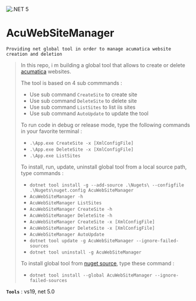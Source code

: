 ![.NET 5](https://github.com/aimenux/AcuWebSiteManager/workflows/.NET%205/badge.svg)

# AcuWebSiteManager
```
Providing net global tool in order to manage acumatica website creation and deletion
```

> In this repo, i m building a global tool that allows to create or delete [acumatica](https://www.acumatica.com/) websites.
>
> The tool is based on 4 sub commmands :
> - Use sub command `CreateSite` to create site
> - Use sub command `DeleteSite` to delete site
> - Use sub command `ListSites` to list iis sites
> - Use sub command `AutoUpdate` to update the tool
>
> To run code in debug or release mode, type the following commands in your favorite terminal : 
> - `.\App.exe CreateSite -x [XmlConfigFile]`
> - `.\App.exe DeleteSite -x [XmlConfigFile]`
> - `.\App.exe ListSites`
>
> To install, run, update, uninstall global tool from a local source path, type commands :
> - `dotnet tool install -g --add-source .\Nugets\ --configfile .\Nugets\nuget.config AcuWebSiteManager`
> - `AcuWebSiteManager -h`
> - `AcuWebSiteManager ListSites`
> - `AcuWebSiteManager CreateSite -h`
> - `AcuWebSiteManager DeleteSite -h`
> - `AcuWebSiteManager CreateSite -x [XmlConfigFile]`
> - `AcuWebSiteManager DeleteSite -x [XmlConfigFile]`
> - `AcuWebSiteManager AutoUpdate`
> - `dotnet tool update -g AcuWebSiteManager --ignore-failed-sources`
> - `dotnet tool uninstall -g AcuWebSiteManager`
>
> To install global tool from [nuget source](https://www.nuget.org/packages/AcuWebSiteManager), type these command :
> - `dotnet tool install --global AcuWebSiteManager --ignore-failed-sources`

**`Tools`** : vs19, net 5.0